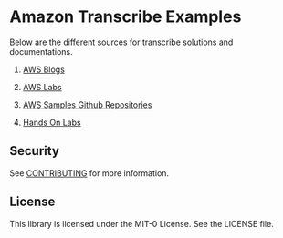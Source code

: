 # Amazon Transcribe Examples

Below are the different sources for transcribe solutions and documentations.

1. [AWS Blogs](AWS%20Blogs)

2. [AWS Labs](AWS%20Labs)

3. [AWS Samples Github Repositories](AWS%20Samples%20Github%20Repositories)

4. [Hands On Labs](Hands%20On%20Labs)

## Security

See [CONTRIBUTING](CONTRIBUTING.md#security-issue-notifications) for more information.

## License

This library is licensed under the MIT-0 License. See the LICENSE file.